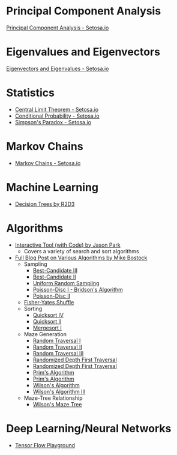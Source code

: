 
# Principal Component Analysis
[Principal Component Analysis - Setosa.io](http://setosa.io/ev/principal-component-analysis/)

# Eigenvalues and Eigenvectors
[Eigenvectors and Eigenvalues - Setosa.io](http://setosa.io/ev/eigenvectors-and-eigenvalues/)

# Statistics
* [Central Limit Theorem - Setosa.io](http://blog.vctr.me/posts/central-limit-theorem.html)
* [Conditional Probability - Setosa.io](http://setosa.io/conditional/)
* [Simpson's Paradox - Setosa.io](http://vudlab.com/simpsons/)

# Markov Chains
* [Markov Chains - Setosa.io](http://setosa.io/blog/2014/07/26/markov-chains/index.html)

# Machine Learning
* [Decision Trees by R2D3](http://www.r2d3.us/visual-intro-to-machine-learning-part-1/)

#  Algorithms
* [Interactive Tool (with Code) by Jason Park](http://jasonpark.me/AlgorithmVisualizer/#path=sorting/insertion/basic)
  * Covers a variety of search and sort algorithms
* [Full Blog Post on Various Algorithms by Mike Bostock](https://bost.ocks.org/mike/algorithms/)
  * Sampling
    * [Best-Candidate III](https://bl.ocks.org/mbostock/981b42034400e48ac637)
    * [Best-Candidate II](https://bl.ocks.org/mbostock/d7bf3bd67d00ed79695b)
    * [Uniform Random Sampling](https://bl.ocks.org/mbostock/fe3f75700e70416e37cd)
    * [Poisson-Disc I - Bridson's Algorithm](https://bl.ocks.org/mbostock/19168c663618b7f07158)
    * [Poisson-Disc II](https://bl.ocks.org/mbostock/dbb02448b0f93e4c82c3)
  * [Fisher-Yates Shuffle](https://bost.ocks.org/mike/shuffle/)
  * Sorting
    * [Quicksort IV](https://bl.ocks.org/mbostock/e1e1e7e2c360bec054ba)
    * [Quicksort II](https://bl.ocks.org/mbostock/eb3bf12a9d02d78480c2)
    * [Mergesort I](https://bl.ocks.org/mbostock/39566aca95eb03ddd526)
  * Maze Generation
    * [Random Traversal I](https://bl.ocks.org/mbostock/70a28267db0354261476)
    * [Random Traversal II](https://bl.ocks.org/mbostock/11167589)
    * [Random Traversal III](https://bl.ocks.org/mbostock/11337835)
    * [Randomized Depth First Traversal](https://bl.ocks.org/mbostock/1ef3b1fb9eb35ca8ffff)
    * [Randomized Depth First Traversal](https://bl.ocks.org/mbostock/949c772b81296f8e4188)
    * [Prim's Algorithm](https://bl.ocks.org/mbostock/11159599)
    * [Prim's Algorithm](https://bl.ocks.org/mbostock/11377353)
    * [Wilson's Algorithm](https://bl.ocks.org/mbostock/11357811)
    * [Wilson's Algorithm III](https://bl.ocks.org/mbostock/11363008)
  * Maze-Tree Relationship
    * [Wilson's Maze Tree](https://bl.ocks.org/mbostock/061b3929ba0f3964d335) 

# Deep Learning/Neural Networks
* [Tensor Flow Playground](http://playground.tensorflow.org/)
